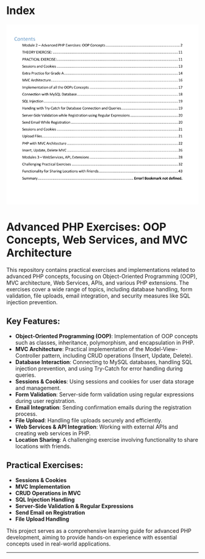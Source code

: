 # Index

![Advance php index image](https://github.com/Md-Meraj-ahmad/Advance-PHP-Exercise/blob/main/Screenshot%202025-03-02%20224513.png)

# Advanced PHP Exercises: OOP Concepts, Web Services, and MVC Architecture

This repository contains practical exercises and implementations related to advanced PHP concepts, focusing on Object-Oriented Programming (OOP), MVC architecture, Web Services, APIs, and various PHP extensions. The exercises cover a wide range of topics, including database handling, form validation, file uploads, email integration, and security measures like SQL injection prevention.

## Key Features:

- **Object-Oriented Programming (OOP)**: Implementation of OOP concepts such as classes, inheritance, polymorphism, and encapsulation in PHP.
- **MVC Architecture**: Practical implementation of the Model-View-Controller pattern, including CRUD operations (Insert, Update, Delete).
- **Database Interaction**: Connecting to MySQL databases, handling SQL injection prevention, and using Try-Catch for error handling during queries.
- **Sessions & Cookies**: Using sessions and cookies for user data storage and management.
- **Form Validation**: Server-side form validation using regular expressions during user registration.
- **Email Integration**: Sending confirmation emails during the registration process.
- **File Upload**: Handling file uploads securely and efficiently.
- **Web Services & API Integration**: Working with external APIs and creating web services in PHP.
- **Location Sharing**: A challenging exercise involving functionality to share locations with friends.

## Practical Exercises:

- **Sessions & Cookies**
- **MVC Implementation**
- **CRUD Operations in MVC**
- **SQL Injection Handling**
- **Server-Side Validation & Regular Expressions**
- **Send Email on Registration**
- **File Upload Handling**

This project serves as a comprehensive learning guide for advanced PHP development, aiming to provide hands-on experience with essential concepts used in real-world applications.

---
